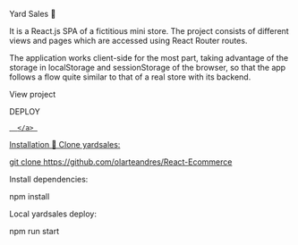 Yard Sales 🏪

It is a React.js SPA of a fictitious mini store. The project consists of different views and pages which are accessed using React Router routes.

The application works client-side for the most part, taking advantage of the storage in localStorage and sessionStorage of the browser, so that the app follows a flow quite similar to that of a real store with its backend.

View project 

 <p> DEPLOY
      <a href="https://react-ecommerce-liard-six.vercel.app/">
         
      </a> 


Installation 🔌
Clone yardsales:

git clone https://github.com/olarteandres/React-Ecommerce

Install dependencies:

npm install

Local yardsales deploy:

npm run start
